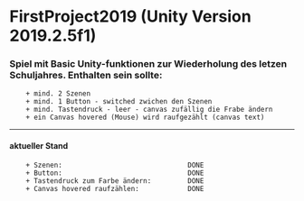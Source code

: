 # FirstProject2019 (Unity Version 2019.2.5f1)

### Spiel mit Basic Unity-funktionen zur Wiederholung des letzen Schuljahres. Enthalten sein sollte:
        + mind. 2 Szenen
        + mind. 1 Button - switched zwichen den Szenen
        + mind. Tastendruck - leer - canvas zufällig die Frabe ändern
        + ein Canvas hovered (Mouse) wird raufgezählt (canvas text)
        
___

#### aktueller Stand

        + Szenen:                               DONE
        + Button:                               DONE
        + Tastendruck zum Farbe ändern:         DONE
        + Canvas hovered raufzählen:            DONE